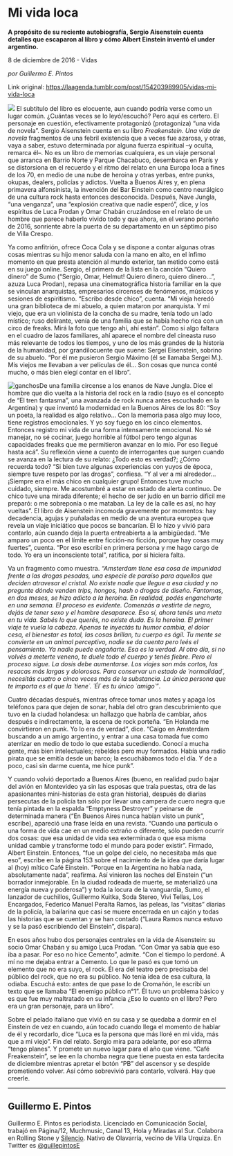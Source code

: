 # Mi vida loca

**A propósito de su reciente autobiografía, Sergio Aisenstein cuenta detalles que escaparon al libro y cómo Albert Einstein inventó el under argentino.**

8 de diciembre de 2016 - Vidas

_por Guillermo E. Pintos_

Link original: https://laagenda.tumblr.com/post/154203989905/vidas-mi-vida-loca

![](https://64.media.tumblr.com/7617d16f73f5ff97c488be2e8ac3650a/tumblr_inline_pk0l6laFKh1t6q87u_500.jpg)
El subtítulo del libro es elocuente, aun cuando podría verse como un lugar común. ¿Cuántas veces se lo leyó/escuchó? Pero aquí es certero. El personaje en cuestión, efectivamente protagonizó (protagoniza) “una vida de novela”. Sergio Aisenstein cuenta en su libro *Freakenstein. Una vida de novela* fragmentos de una febril existencia que a veces fue azarosa, y otras, vaya a saber, estuvo determinada por alguna fuerza espiritual –y oculta, remarca él–. No es un libro de memorias cualquiera, es un viaje personal que arranca en Barrio Norte y Parque Chacabuco, desembarca en París y se distorsiona en el recuerdo y el ritmo del relato en una Europa loca a fines de los 70, en medio de una nube de heroína y otras yerbas, entre punks, okupas, dealers, policías y adictos. Vuelta a Buenos Aires y, en plena primavera alfonsinista, la invención del Bar Einstein como centro neurálgico de una cultura rock hasta entonces desconocida. Después, Nave Jungla, “una venganza”, una “explosión creativa que nadie esperó”, dice, y los espíritus de Luca Prodan y Omar Chabán cruzándose en el relato de un hombre que parece haberlo vivido todo y que ahora, en el verano porteño de 2016, sonriente abre la puerta de su departamento en un séptimo piso de Villa Crespo. 

Ya como anfitrión, ofrece Coca Cola y se dispone a contar algunas otras cosas mientras su hijo menor saluda con la mano en alto, en el ínfimo momento en que presta atención al mundo exterior, tan metido como está en su juego online. Sergio, el primero de la lista en la canción “Quiero dinero” de Sumo (“Sergio, Omar, Helmut! Quiero dinero, quiero dinero…”, azuza Luca Prodan), repasa una cinematográfica historia familiar en la que se vinculan anarquistas, empresarios circenses de fenómenos, músicos y sesiones de espiritismo. “Escribo desde chico”, cuenta. “Mi vieja heredó una gran biblioteca de mi abuelo, a quien mataron por anarquista. Y mi viejo, que era un violinista de la concha de su madre, tenía todo un lado místico; ruso delirante, venía de una familia que se había hecho rica con un circo de freaks. Mirá la foto que tengo ahí, ahí están”. Como si algo faltara en el cuadro de lazos familiares, ahí aparece el nombre del cineasta ruso más relevante de todos los tiempos, y uno de los más grandes de la historia de la humanidad, por grandilocuente que suene: Sergei Eisenstein, sobrino de su abuelo. “Por él me pusieron Sergio Máximo (él se llamaba Sergei M.). Mis viejos me llevaban a ver películas de él… Son cosas que nunca conté mucho, o más bien elegí contar en el libro”. 

![ganchos](https://64.media.tumblr.com/07d1a6cd3e9cbbbb020c2faee678376b/tumblr_inline_pk0l6mzUr21t6q87u_500.png)De una familia circense a los enanos de Nave Jungla.
Dice el hombre que dio vuelta a la historia del rock en la radio (suyo es el concepto de “El tren fantasma”, una avanzada de rock nunca antes escuchado en la Argentina) y que inventó la modernidad en la Buenos Aires de los 80: “Soy un poeta, la realidad es algo relativo… Con la memoria pasa algo muy loco, tiene registros emocionales. Y yo soy fuego en los cinco elementos. Entonces registro mi vida de una forma intensamente emocional. No sé manejar, no sé cocinar, juego horrible al fútbol pero tengo algunas capacidades freaks que me permitieron avanzar en lo mío. Por eso llegué hasta acá”. Su reflexión viene a cuento de interrogantes que surgen cuando se avanza en la lectura de su relato: ¿Todo esto es verdad?; ¿Cómo recuerda todo? “Si bien tuve algunas experiencias con yuyos de época, siempre tuve respeto por las drogas”, confiesa. “Y al ver a mi alrededor… ¡Siempre era el más chico en cualquier grupo! Entonces tuve mucho cuidado, siempre. Me acostumbré a estar en estado de alerta continuo. De chico tuve una mirada diferente; el hecho de ser judío en un barrio difícil me preparó: o me sobreponía o me mataban. La ley de la calle es así, no hay vueltas”. El libro de Aisenstein incomoda gravemente por momentos: hay decadencia, agujas y puñaladas en medio de una aventura europea que revela un viaje iniciático que pocos se bancarían. Él lo hizo y vivió para contarlo, aún cuando deja la puerta entreabierta a la ambigüedad. “Me amparo un poco en el límite entre ficción-no ficción, porque hay cosas muy fuertes”, cuenta. “Por eso escribí en primera persona y me hago cargo de todo. Yo era un inconsciente total”, ratifica, por si hiciera falta. 

Va un fragmento como muestra. *“Amsterdam tiene esa cosa de impunidad frente a las drogas pesadas, una especie de paraíso para aquellos que deciden atravesar el cristal. No existe nadie que llegue a esa ciudad y no pregunte dónde venden trips, hongos, hash o drogas de diseño. Fantomas, en dos meses, se hizo adicto a la heroína. En realidad, podés engancharte en una semana. El proceso es evidente. Comenzás a vestirte de negro, dejás de tener sexo y el hambre desaparece. Eso sí, ahora tenés una meta en tu vida. Sabés lo que querés, no existe duda. Es la heroína. El primer viaje te vuela la cabeza. Apenas te inyectás tu humor cambia, el dolor cesa, el bienestar es total, las cosas brillan, tu cuerpo es ágil. Tu mente se convierte en un animal perceptivo, nadie se da cuenta pero leés el pensamiento. Ya nadie puede engañarte. Esa es la verdad. Al otro día, si no volvés a meterte veneno, te duele todo el cuerpo y tenés fiebre. Pero el proceso sigue. La dosis debe aumentarse. Los viajes son más cortos, las resacas más largas y dolorosas. Para conservar un estado de ´normalidad´, necesitás cuatro o cinco veces más de la substancia. La única persona que te importa es el que la ´tiene´. ´Él´ es tu único ´amigo´”*.

Cuatro décadas después, mientras ofrece tomar unos mates y apaga los teléfonos para que dejen de sonar, habla del otro gran descubrimiento que tuvo en la ciudad holandesa: un hallazgo que habría de cambiar, años después e indirectamente, la escena de rock porteña. “En Holanda me convirtieron en punk. Yo lo era de verdad”, dice. “Caigo en Amsterdam buscando a un amigo argentino, y entrar a una casa tomada fue como aterrizar en medio de todo lo que estaba sucediendo. Conocí a mucha gente, más bien intelectuales; rebeldes pero muy formados. Había una radio pirata que se emitía desde un barco; la escuchábamos todo el día. Y de a poco, casi sin darme cuenta, me hice punk”. 

Y cuando volvió deportado a Buenos Aires (bueno, en realidad pudo bajar del avión en Montevideo ya sin las esposas que traía puestas, otra de las apasionantes mini-historias de esta gran historia), después de diarias persecutas de la policía tan sólo por llevar una campera de cuero negra que tenía pintada en la espalda “Emptyness Destroyer” y peinarse de determinada manera (“En Buenos Aires nunca habían visto un punk”, escribe), apareció una frase leída en una revista. “Cuando una partícula o una forma de vida cae en un medio extraño o diferente, sólo pueden ocurrir dos cosas: que esa unidad de vida sea exterminada o que esa misma unidad cambie y transforme todo el mundo para poder existir”. Firmado, Albert Einstein. Entonces, “fue un golpe del cielo, no necesitaba más que eso”, escribe en la página 153 sobre el nacimiento de la idea que daría lugar al (hoy) mítico Café Einstein. “Porque en la Argentina no había nada, absolutamente nada”, reafirma. Así vinieron las noches del Einstein (“un borrador inmejorable. En la ciudad rodeada de muerte, se materializó una energía nueva y poderosa”) y toda la locura de la vanguardia, Sumo, el lanzador de cuchillos, Guillermo Kuitka, Soda Stereo, Vivi Tellas, Los Encargados, Federico Manuel Peralta Ramos, las peleas, las “visitas” diarias de la policía, la bailarina que casi se muere encerrada en un cajón y todas las historias que se cuentan y se han contado (“Laura Ramos nunca estuvo y se la pasó escribiendo del Einstein”, dispara).

En esos años hubo dos personajes centrales en la vida de Aisenstein: su socio Omar Chabán y su amigo Luca Prodan. “Con Omar ya sabía que eso iba a pasar. Por eso no hice Cemento”, admite. “Con el tiempo lo perdoné. A mí no me dejaba entrar a Cemento. Lo que le pasó es que tomó un elemento que no era suyo, el rock. Él era del teatro pero precisaba del público del rock, que no era su público. No tenía idea de esa cultura, la odiaba. Escuchá esto: antes de que pase lo de Cromañón, le escribí un texto que se llamaba “El enemigo público n°1”. Él tuvo un problema básico y es que fue muy maltratado en su infancia ¿Eso lo cuento en el libro? Pero era un gran personaje, para un libro”.

Sobre el pelado italiano que vivió en su casa y se quedaba a dormir en el Einstein de vez en cuando, aún tocado cuando llega el momento de hablar de él y recordarlo, dice “Luca es la persona que más lloré en mi vida, más que a mi viejo”. Fin del relato. Sergio mira para adelante, por eso afirma “tengo planes”. Y promete un nuevo lugar para el año que viene. “Café Freakenstein”, se lee en la chomba negra que tiene puesta en esta tardecita de diciembre mientras apretar el botón “PB” del ascensor y se despide prometiendo volver. Así cómo sobrevivió para contarlo, volverá. Hay que creerle.

  




---

Guillermo E. Pintos
-------------------

 Guillermo E. Pintos es periodista. Licenciado en Comunicación Social, trabajó en Página/12, Muchmusic, Canal 13, Hola y Miradas al Sur. Colabora en Rolling Stone y [Silencio](http://www.silencio.com.ar/). Nativo de Olavarría, vecino de Villa Urquiza. En Twitter es [@guillepintosE](https://twitter.com/guillepintose)

